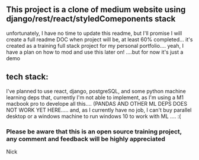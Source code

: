 ## This project is a clone of medium website using django/rest/react/styledComeponents stack

unfortunately, I have no time to update this readme, but I'll promise I will create a full readme DOC when project will be, at least 60% completed...
it's created as a training full stack project for my personal portfolio.... yeah, I have a plan on how to mod and use this later on! ....but for now it's just a demo


## tech stack:


I've planned to use react, django, postgreSQL, and some python machine learning deps that, currently I'm not able to implement, as I'm using a M1 macbook pro to develope all this.... (PANDAS AND OTHER ML DEPS DOES NOT WORK YET HERE.....  and, as I currently have no job, I can't buy parallel desktop or a windows machine to run windows 10 to work with ML .... :(


### Please be aware that this is an open source training project, any comment and feedback will be highly appreciated


Nick
